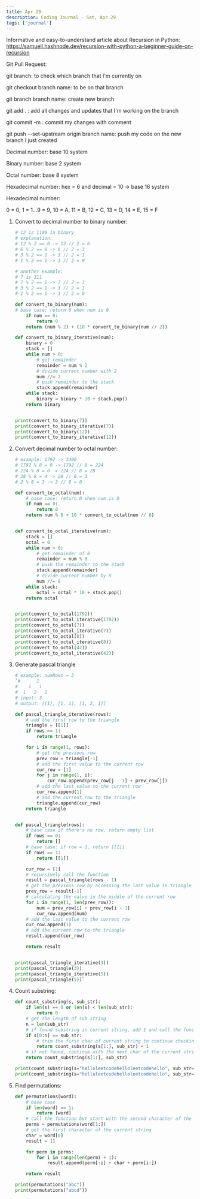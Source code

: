 ```yaml
---
title: Apr 29
description: Coding Journal - Sat, Apr 29
tags: ['journal']
---
```


Informative and easy-to-understand article about Recursion in Python: https://samuell.hashnode.dev/recursion-with-python-a-beginner-guide-on-recursion

Git Pull Request:

git branch: to check which branch that I'm currently on

git checkout branch name: to be on that branch

git branch branch name: create new branch

git add . : add all changes and updates that I'm working on the branch

git commit -m : commit my changes with comment

git push --set-upstream origin branch name: push my code on the new branch I just created

Decimal number: base 10 system

Binary number: base 2 system

Octal number: base 8 system

Hexadecimal number: hex = 6 and decimal = 10 -> base 16 system

Hexadecimal number:

0 = 0, 1 = 1...9 = 9, 10 = A, 11 = B, 12 = C, 13 = D, 14 = E, 15 = F


1. Convert to decimal number to binary number:
    ``` python
    # 12 is 1100 in binary
    # explanation:
    # 12 % 2 == 0 -> 12 // 2 = 6
    # 6 % 2 == 0 -> 6 // 2 = 3
    # 3 % 2 == 1 -> 3 // 2 = 1
    # 1 % 2 == 1 -> 1 // 2 = 0

    # another example:
    # 7 is 111
    # 7 % 2 == 1 -> 7 // 2 = 3
    # 3 % 2 == 1 -> 3 // 2 = 1
    # 1 % 2 == 1 -> 1 // 2 = 0

    def convert_to_binary(num):
    # base case: return 0 when num is 0
        if num == 0:
            return 0
        return (num % 2) + (10 * convert_to_binary(num // 2))

    def convert_to_binary_iterative(num):
        binary = 0
        stack = []
        while num > 0:
            # get remainder
            remainder = num % 2
            # divide current number with 2
            num //= 2
            # push remainder to the stack
            stack.append(remainder)
        while stack:
            binary = binary * 10 + stack.pop()
        return binary


    print(convert_to_binary(7))
    print(convert_to_binary_iterative(7))
    print(convert_to_binary(12))
    print(convert_to_binary_iterative(12))
    ```

2. Convert decimal number to octal number:
    ``` python
    # example: 1792 -> 3400
    # 1792 % 8 = 0 -> 1792 // 8 = 224
    # 224 % 8 = 0 -> 224 // 8 = 28
    # 28 % 8 = 4 -> 28 // 8 = 3
    # 3 % 8 = 3 -> 3 // 8 = 0

    def convert_to_octal(num):
        # base case: return 0 when num is 0
        if num == 0:
            return 0
        return num % 8 + 10 * convert_to_octal(num // 8)


    def convert_to_octal_iterative(num):
        stack = []
        octal = 0
        while num > 0:
            # get remainder of 8
            remainder = num % 8
            # push the remainder to the stack
            stack.append(remainder)
            # divide current number by 8
            num //= 8
        while stack:
            octal = octal * 10 + stack.pop()
        return octal


    print(convert_to_octal(1792))
    print(convert_to_octal_iterative(1792))
    print(convert_to_octal(7))
    print(convert_to_octal_iterative(7))
    print(convert_to_octal(8))
    print(convert_to_octal_iterative(8))
    print(convert_to_octal(42))
    print(convert_to_octal_iterative(42))
    ```

3. Generate pascal triangle
    ``` python
    # example: numRows = 3
    `#      1
    #    1   1
    #  1   2   1
    # input: 3
    # output: [[1], [1, 1], [1, 2, 1]]

    def pascal_triangle_iterative(rows):
        # add the first row to the triangle
        triangle = [[1]]
        if rows == 1:
            return triangle

        for i in range(1, rows):
            # get the previous row
            prev_row = triangle[-1]
            # add the first value to the current row
            cur_row = [1]
            for j in range(1, i):
                cur_row.append(prev_row[j - 1] + prev_row[j])
            # add the last value to the current row
            cur_row.append(1)
            # add the current row to the triangle
            triangle.append(cur_row)
        return triangle


    def pascal_triangle(rows):
        # base case if there's no row, return empty list
        if rows == 0:
            return []
        # base case: if row = 1, return [[1]]
        if rows == 1:
            return [[1]]

        cur_row = [1]
        # recursively call the function
        result = pascal_triangle(rows - 1)
        # get the previous row by accessing the last value in triangle
        prev_row = result[-1]
        # calculating the value in the middle of the current row
        for i in range(1, len(prev_row)):
            num = prev_row[i] + prev_row[i - 1]
            cur_row.append(num)
        # add the last value to the current row
        cur_row.append(1)
        # add the current row to the triangle
        result.append(cur_row)

        return result


    print(pascal_triangle_iterative(3))
    print(pascal_triangle(3))
    print(pascal_triangle_iterative(5))
    print(pascal_triangle(5))`
    ```

4. Count substring:
    ``` python
    def count_substring(s, sub_str):
        if len(s) == 0 or len(s) < len(sub_str):
            return 0
        # get the length of sub string
        n = len(sub_str)
        # if found substring in current string, add 1 and call the function recursively
        if s[0:n] == sub_str:
            # trim the first char of current string to continue checking substring
            return count_substring(s[1:], sub_str) + 1
        # if not found, continue with the next char of the current string
        return count_substring(s[1:], sub_str)

    print(count_substring(s="helloleetcodehelloleetcodehello", sub_str="hello"))
    print(count_substring(s="helloleetcodehelloleetcodehello", sub_str="leetcode"))
    ```

5. Find permutations:
    ``` python
    def permutations(word):
        # base case
        if len(word) == 1:
            return [word]
        # call the function but start with the second character of the current string
        perms = permutations(word[1:])
        # get the first character of the current string
        char = word[0]
        result = []

        for perm in perms:
            for i in range(len(perm) + 1):
                result.append(perm[:i] + char + perm[i:])

        return result

    print(permutations("abc"))
    print(permutations("abcd"))
    ```